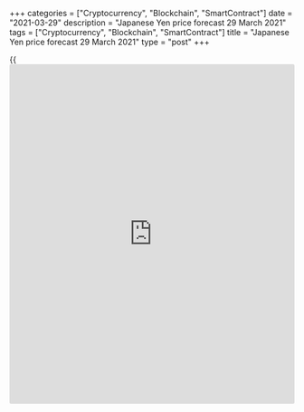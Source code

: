 +++
categories = ["Cryptocurrency", "Blockchain", "SmartContract"]
date = "2021-03-29"
description = "Japanese Yen price forecast 29 March 2021"
tags = ["Cryptocurrency", "Blockchain", "SmartContract"]
title = "Japanese Yen price forecast 29 March 2021"
type = "post"
+++

{{<iframe id="large-banner" src="https://www.bounty.group/#slide=22.0" width="100%" height="600" scrolling="no" style="border: 0px solid rgb(216, 221, 230); border-radius: 3px;">}}

2021-03-29

2021-03-29

Headwind blows yen away. Forecast as of 29.03.2021Dmitri Demidenko

The capital flow from Japan to the US due to the increased
attractiveness of US assets, slow vaccination rate, and economic growth
divergence create a headwind for the [USDJPY][1] bears. Can they handle
it? Let us discuss the Forex outlook and make up a trading plan.

## Monthly Japanese yen fundamental forecast

Nothing is more permanent than a temporary solution. In the next year or
two, financial markets are going to test the truth of this statement.
The Fed believes the surge in US inflation will be temporary and is
ready to tolerate PCE above 2%. Treasury bond bulls are also confident
that the rise in Treasury yields will be short-term because the long-
term structural factors that drove debt market rates to historic lows
during the recession are still relevant.

According to PGIM, an aging population and low productivity growth will
lead to the end of the US Treasury bond sell-off and a drop in yields.
For the company, the current growth of debt rates is a reason to buy
treasuries. The majority, counting on the continuation of the 10-year
bond yields rally to 2% under the influence of GDP and inflation
acceleration, is wrong.

The question of the future of rates is crucial for the yen. Even though
the Bank of Japan expanded the target range of 10-year bond yields from
+/-0.2% to +/-0.25% at its March meeting, it remains extremely narrow.
The [USDJPY][1] pair is forced to react to the dynamics of US debt
market rates.

### Dynamics of [USDJPY][1] and US 10-year bond yields



 _Source: Trading Economics._

Japan is losing its competitors because of the increased attractiveness
of foreign assets and the slow vaccination rate. The media constantly
accuse the European Union, which managed to vaccinate 15.1% of the
population. In Japan, the figures are much lower – only 0.7%! So far,
only medical personnel have been inoculated, and the mass vaccination
campaign should start only on April 12 with people over 65 years old.
For Tokyo, which plans to host the Summer Olympics, the situation looks
disastrous.

The return of US stock indexes to the record highs contributed to the
[USDJPY][1] rally to July highs. This indicates a growing global risk
appetite and a negative impact on safe-haven currencies.

Thus, there is no reason to doubt the strength of the USDJPY uptrend.
Economic growth and vaccination rates divergences contribute to widening
the differential between the US and Japanese bond yields and
strengthening the US dollar against the yen. In the short term, due to
the increasing risks of an escalation of the trade conflict between
Washington and Beijing, the demand for safe assets may grow. In the long
run, structural factors such as an aging population and declining
productivity have the potential to stall a Treasury yields rally.

### Monthly [USDJPY][1] trading plan

However, in the medium term, the markets, impressed by the upcoming Joe
Biden's $3 trillion fiscal stimulus, are not going to give up the idea
of testing the rates on 10-year US debt bonds at the levels of 1.75% and
2%. If so, then the potential of the [USDJPY][1] uptrend is far from
being fulfilled. [In the previous article][2], I talked about the
targets at 112 and 114. I believe that they are still relevant.
Therefore pair corrections should be used to enter long trades.



## Price chart of USDJPY in real time mode

The content of this article reflects the author’s opinion and does not
necessarily reflect the official position of LiteForex. The material
published on this page is provided for informational purposes only and
should not be considered as the provision of investment advice for the
purposes of Directive 2004/39/EC.

Rate this article:

{{value}}

( {{count}} {{title}} )

   1. my.liteforex.com/trading/chart?symbol=USDJPY&returnUrl=true
   2. www.liteforex.com/blog/analysts-opinions/bank-of-japan-is-gaining-ground-forecast-as-of-17032021/